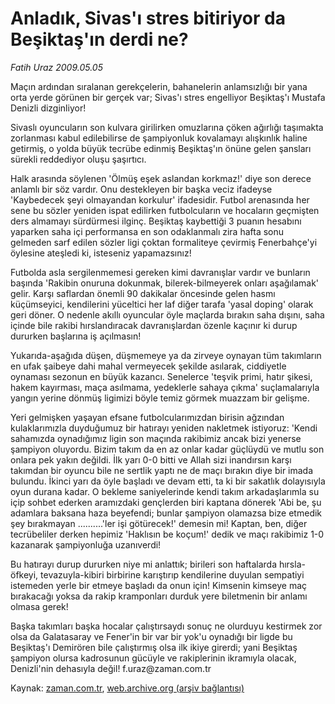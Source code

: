# Anladık, Sivas'ı stres bitiriyor da Beşiktaş'ın derdi ne?

*Fatih Uraz 2009.05.05*

<tr><td class="metin" colspan="2" style="padding-top: 20px; padding-left: 5px; padding-right: 10px;">Maçın ardından sıralanan gerekçelerin, bahanelerin anlamsızlığı bir yana orta yerde görünen bir gerçek var; Sivas'ı stres engelliyor Beşiktaş'ı Mustafa Denizli dizginliyor!</td></tr><tr><td class="metin" colspan="2" style="padding-top: 20px; padding-left: 5px; padding-right: 10px;"><p>Sivaslı oyuncuların son kulvara girilirken omuzlarına çöken ağırlığı taşımakta zorlanması kabul edilebilirse de şampiyonluk kovalamayı alışkınlık haline getirmiş, o yolda büyük tecrübe edinmiş Beşiktaş'ın önüne gelen şansları sürekli reddediyor oluşu şaşırtıcı.
<p>Halk arasında söylenen 'Ölmüş eşek aslandan korkmaz!' diye son derece anlamlı bir söz vardır. Onu destekleyen bir başka veciz ifadeyse 'Kaybedecek şeyi olmayandan korkulur' ifadesidir. Futbol arenasında her sene bu sözler yeniden ispat edilirken futbolcuların ve hocaların geçmişten ders almamayı sürdürmesi ilginç. Beşiktaş kaybettiği 3 puanın hesabını yaparken saha içi performansa en son odaklanmalı zira hafta sonu gelmeden sarf edilen sözler ligi çoktan formaliteye çevirmiş Fenerbahçe'yi öylesine ateşledi ki, isteseniz yapamazsınız!
<p>Futbolda asla sergilenmemesi gereken kimi davranışlar vardır ve bunların başında 'Rakibin onuruna dokunmak, bilerek­-bilmeyerek onları aşağılamak' gelir. Karşı saflardan önemli 90 dakikalar öncesinde gelen hasmı küçümseyici, kendilerini yüceltici her laf diğer tarafa 'yasal doping' olarak geri döner. O nedenle akıllı oyuncular öyle maçlarda bırakın saha dışını, saha içinde bile rakibi hırslandıracak davranışlardan özenle kaçınır ki durup dururken başlarına iş açılmasın!
<p>Yukarıda-aşağıda düşen, düşmemeye ya da zirveye oynayan tüm takımların en ufak şaibeye dahi mahal vermeyecek şekilde asılarak, ciddiyetle oynaması sezonun en büyük kazancı. Senelerce 'teşvik primi, hatır şikesi, hakem kayırması, maça asılmama, yedeklerle sahaya çıkma' suçlamalarıyla yangın yerine dönmüş ligimizi böyle temiz görmek muazzam bir gelişme.
<p>Yeri gelmişken yaşayan efsane futbolcularımızdan birisin ağzından kulaklarımızla duyduğumuz bir hatırayı yeniden nakletmek istiyoruz: 'Kendi sahamızda oynadığımız ligin son maçında rakibimiz ancak bizi yenerse şampiyon oluyordu. Bizim takım da en az onlar kadar güçlüydü ve mutlu son onlara pek yakın değildi. İlk yarı 0-0 bitti ve Allah sizi inandırsın karşı takımdan bir oyuncu bile ne sertlik yaptı ne de maçı bırakın diye bir imada bulundu. İkinci yarı da öyle başladı ve devam etti, ta ki bir sakatlık dolayısıyla oyun durana kadar. O bekleme saniyelerinde kendi takım arkadaşlarımla su içip sohbet ederken aramızdaki gençlerden biri kaptana dönerek 'Abi be, şu adamlara baksana haza beyefendi; bunlar şampiyon olamazsa bize etmedik şey bırakmayan ..........'ler işi götürecek!' demesin mi! Kaptan, ben, diğer tecrübeliler derken hepimiz 'Haklısın be koçum!' dedik ve maçı rakibimiz 1-0 kazanarak şampiyonluğa uzanıverdi!
<p> Bu hatırayı durup dururken niye mi anlattık; birileri son haftalarda hırsla-öfkeyi, tevazuyla-kibiri birbirine karıştırıp kendilerine duyulan sempatiyi istemeden yerle bir etmeye başladı da onun için! Kimsenin kimseye maç bırakacağı yoksa da rakip kramponları durduk yere biletmenin bir anlamı olmasa gerek!
<p>Başka takımları başka hocalar çalıştırsaydı sonuç ne olurduyu kestirmek zor olsa da Galatasaray ve Fener'in bir var bir yok'u oynadığı bir ligde bu Beşiktaş'ı Demirören bile çalıştırmış olsa ilk ikiye girerdi; yani Beşiktaş şampiyon olursa kadrosunun gücüyle ve rakiplerinin ikramıyla olacak, Denizli'nin dehasıyla değil! f.uraz@zaman.com.tr<br/></p></p></p></p></p></p></p></td></tr>

Kaynak: [zaman.com.tr](http://zaman.com.tr/yazar.do?yazino=844971), [web.archive.org (arşiv bağlantısı)](http://web.archive.org/web/20090531223916/http://www.zaman.com.tr:80/yazar.do?yazino=844971)
